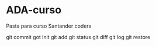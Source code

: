 # ADA-curso
Pasta para curso Santander coders

git commit
got init
git add
git status
git diff
git log
git restore
